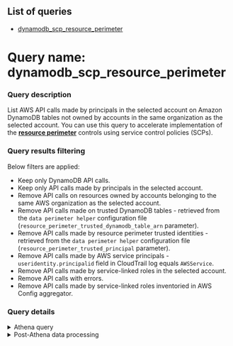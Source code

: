 <!--
# Copyright Amazon.com, Inc. or its affiliates. All Rights Reserved.
# SPDX-License-Identifier: MIT-0
-->

## List of queries
* [dynamodb_scp_resource_perimeter](#query-name-dynamodb_scp_resource_perimeter)

# Query name: dynamodb_scp_resource_perimeter

### Query description

List AWS API calls made by principals in the selected account on Amazon DynamoDB tables not owned by accounts in the same organization as the selected account.
You can use this query to accelerate implementation of the [**resource perimeter**](https://aws.amazon.com/blogs/security/establishing-a-data-perimeter-on-aws-allow-only-trusted-resources-from-my-organization/) controls using service control policies (SCPs).
    
### Query results filtering

Below filters are applied:
- Keep only DynamoDB API calls.
- Keep only API calls made by principals in the selected account.
- Remove API calls on resources owned by accounts belonging to the same AWS organization as the selected account.
- Remove API calls made on trusted DynamoDB tables - retrieved from the `data perimeter helper` configuration file (`resource_perimeter_trusted_dynamodb_table_arn` parameter).
- Remove API calls made by resource perimeter trusted identities - retrieved from the `data perimeter helper` configuration file (`resource_perimeter_trusted_principal` parameter).
- Remove API calls made by AWS service principals - `useridentity.principalid` field in CloudTrail log equals `AWSService`.
- Remove API calls made by service-linked roles in the selected account.
- Remove API calls with errors.
- Remove API calls made by service-linked roles inventoried in AWS Config aggregator.


### Query details

<details>
<summary>Athena query</summary>

```sql
SELECT
    useridentity.sessioncontext.sessionissuer.arn as principal_arn,
    useridentity.type as principal_type,
    useridentity.accountid as principal_accountid,
    useridentity.principalid,
    eventname,
    unnested_resources.accountid as table_accountid,
    unnested_resources.arn as table_arn,
    count(*) as nb_reqs
FROM "__ATHENA_TABLE_NAME_PLACEHOLDER__"
LEFT JOIN UNNEST(
    resources
) u(unnested_resources) ON TRUE
WHERE
    p_account = '{account_id}'
    AND p_date {helper.get_athena_date_partition()}
    AND eventsource = 'dynamodb.amazonaws.com'
    -- Keep only API calls made by principals in the selected account
    {keep_selected_account_principal}
    -- Remove API calls on resources owned by accounts belonging to the same AWS organization as the selected account.
    AND unnested_resources.accountid NOT IN ({list_all_account_id})
    -- Remove API calls made on trusted DynamoDB tables - retrieved from the `data perimeter helper` configuration file (`resource_perimeter_trusted_dynamodb_table_arn` parameter).
    {resource_perimeter_trusted_dynamodb_table_arn}
    -- Remove API calls made by resource perimeter trusted identities - retrieved from the `data perimeter helper` configuration file (`resource_perimeter_trusted_principal` parameter).
    {resource_perimeter_trusted_principal_arn}
    {resource_perimeter_trusted_principal_id}
    -- Remove API calls made by AWS service principals - `useridentity.principalid` field in CloudTrail log equals `AWSService`.
    AND useridentity.principalid != 'AWSService'
    -- Remove API calls made by service-linked roles in the selected account
    AND COALESCE(NOT regexp_like(useridentity.sessioncontext.sessionissuer.arn, '(:role/aws-service-role/)'), True)
    -- Remove API calls with errors
    AND errorcode IS NULL
GROUP BY
    useridentity.sessioncontext.sessionissuer.arn,
    useridentity.type,
    useridentity.accountid,
    useridentity.principalid,
    eventname,
    unnested_resources.accountid,
    unnested_resources.arn
```
</details>

<details>
<summary>Post-Athena data processing</summary>

- Following columns are injected to ease analysis: `isAssumableBy`, `isServiceRole`.
- Remove API calls made by service-linked roles inventoried in AWS Config aggregator.
</details>



